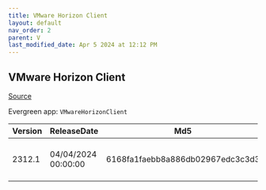 ```yaml
---
title: VMware Horizon Client
layout: default
nav_order: 2
parent: V
last_modified_date: Apr 5 2024 at 12:12 PM
---
```


## VMware Horizon Client

[Source](https://docs.vmware.com/en/VMware-Horizon-Client/index.html)

Evergreen app: `VMwareHorizonClient`

| Version | ReleaseDate         | Md5                              | Sha256                                                           | Size      | Type | URI                                                                                                                                                                                                                        |
| ------- | ------------------- | -------------------------------- | ---------------------------------------------------------------- | --------- | ---- | -------------------------------------------------------------------------------------------------------------------------------------------------------------------------------------------------------------------------- |
| 2312.1  | 04/04/2024 00:00:00 | 6168fa1faebb8a886db02967edc3c3d3 | 8d57d194843265d3a31ee9b8505cdc283fa06571209ef753d268304e7bb4c7e5 | 258.19 MB | exe  | [https://download3.vmware.com/software/CART25FQ1_WIN_2312.1/VMware-Horizon-Client-2312.1-8.12.1-23531249.exe](https://download3.vmware.com/software/CART25FQ1_WIN_2312.1/VMware-Horizon-Client-2312.1-8.12.1-23531249.exe) |

